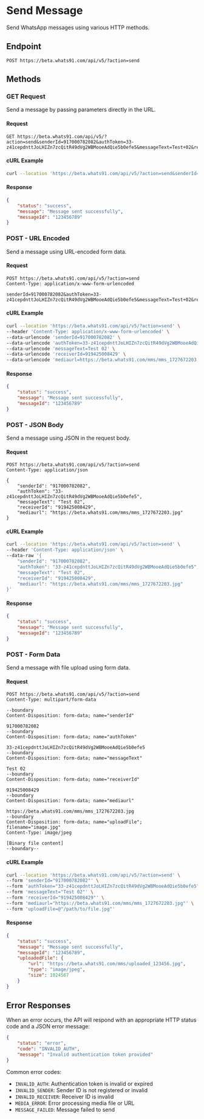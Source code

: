 # Send Message

Send WhatsApp messages using various HTTP methods.

## Endpoint

```http
POST https://beta.whats91.com/api/v5/?action=send
```

## Methods

### GET Request

Send a message by passing parameters directly in the URL.

#### Request

```http
GET https://beta.whats91.com/api/v5/?action=send&senderId=917000782082&authToken=33-z41cepdnttJoLHIZn7zcQitR49dVg2WBMooeAdQie5b0efe5&messageText=Test+02&receiverId=919425008429&mediaurl=https://beta.whats91.com/mms/mms_1727672203.jpg
```

#### cURL Example

```bash
curl --location 'https://beta.whats91.com/api/v5/?action=send&senderId=917000782082&authToken=33-z41cepdnttJoLHIZn7zcQitR49dVg2WBMooeAdQie5b0efe5&messageText=Test+02&receiverId=919425008429&mediaurl=https://beta.whats91.com/mms/mms_1727672203.jpg'
```

#### Response

```json
{
    "status": "success",
    "message": "Message sent successfully",
    "messageId": "123456789"
}
```

### POST - URL Encoded

Send a message using URL-encoded form data.

#### Request

```http
POST https://beta.whats91.com/api/v5/?action=send
Content-Type: application/x-www-form-urlencoded

senderId=917000782082&authToken=33-z41cepdnttJoLHIZn7zcQitR49dVg2WBMooeAdQie5b0efe5&messageText=Test+02&receiverId=919425008429&mediaurl=https://beta.whats91.com/mms/mms_1727672203.jpg
```

#### cURL Example

```bash
curl --location 'https://beta.whats91.com/api/v5/?action=send' \
--header 'Content-Type: application/x-www-form-urlencoded' \
--data-urlencode 'senderId=917000782082' \
--data-urlencode 'authToken=33-z41cepdnttJoLHIZn7zcQitR49dVg2WBMooeAdQie5b0efe5' \
--data-urlencode 'messageText=Test 02' \
--data-urlencode 'receiverId=919425008429' \
--data-urlencode 'mediaurl=https://beta.whats91.com/mms/mms_1727672203.jpg'
```

#### Response

```json
{
    "status": "success",
    "message": "Message sent successfully",
    "messageId": "123456789"
}
```

### POST - JSON Body

Send a message using JSON in the request body.

#### Request

```http
POST https://beta.whats91.com/api/v5/?action=send
Content-Type: application/json

{
    "senderId": "917000782082",
    "authToken": "33-z41cepdnttJoLHIZn7zcQitR49dVg2WBMooeAdQie5b0efe5",
    "messageText": "Test 02",
    "receiverId": "919425008429",
    "mediaurl": "https://beta.whats91.com/mms/mms_1727672203.jpg"
}
```

#### cURL Example

```bash
curl --location 'https://beta.whats91.com/api/v5/?action=send' \
--header 'Content-Type: application/json' \
--data-raw '{
    "senderId": "917000782082",
    "authToken": "33-z41cepdnttJoLHIZn7zcQitR49dVg2WBMooeAdQie5b0efe5",
    "messageText": "Test 02",
    "receiverId": "919425008429",
    "mediaurl": "https://beta.whats91.com/mms/mms_1727672203.jpg"
}'
```

#### Response

```json
{
    "status": "success",
    "message": "Message sent successfully",
    "messageId": "123456789"
}
```

### POST - Form Data

Send a message with file upload using form data.

#### Request

```http
POST https://beta.whats91.com/api/v5/?action=send
Content-Type: multipart/form-data

--boundary
Content-Disposition: form-data; name="senderId"

917000782082
--boundary
Content-Disposition: form-data; name="authToken"

33-z41cepdnttJoLHIZn7zcQitR49dVg2WBMooeAdQie5b0efe5
--boundary
Content-Disposition: form-data; name="messageText"

Test 02
--boundary
Content-Disposition: form-data; name="receiverId"

919425008429
--boundary
Content-Disposition: form-data; name="mediaurl"

https://beta.whats91.com/mms/mms_1727672203.jpg
--boundary
Content-Disposition: form-data; name="uploadFile"; filename="image.jpg"
Content-Type: image/jpeg

[Binary file content]
--boundary--
```

#### cURL Example

```bash
curl --location 'https://beta.whats91.com/api/v5/?action=send' \
--form 'senderId="917000782082"' \
--form 'authToken="33-z41cepdnttJoLHIZn7zcQitR49dVg2WBMooeAdQie5b0efe5"' \
--form 'messageText="Test 02"' \
--form 'receiverId="919425008429"' \
--form 'mediaurl="https://beta.whats91.com/mms/mms_1727672203.jpg"' \
--form 'uploadFile=@"/path/to/file.jpg"'
```

#### Response

```json
{
    "status": "success",
    "message": "Message sent successfully",
    "messageId": "123456789",
    "uploadedFile": {
        "url": "https://beta.whats91.com/mms/uploaded_123456.jpg",
        "type": "image/jpeg",
        "size": 1024567
    }
}
```

## Error Responses

When an error occurs, the API will respond with an appropriate HTTP status code and a JSON error message:

```json
{
    "status": "error",
    "code": "INVALID_AUTH",
    "message": "Invalid authentication token provided"
}
```

Common error codes:
- `INVALID_AUTH`: Authentication token is invalid or expired
- `INVALID_SENDER`: Sender ID is not registered or invalid
- `INVALID_RECEIVER`: Receiver ID is invalid
- `MEDIA_ERROR`: Error processing media file or URL
- `MESSAGE_FAILED`: Message failed to send